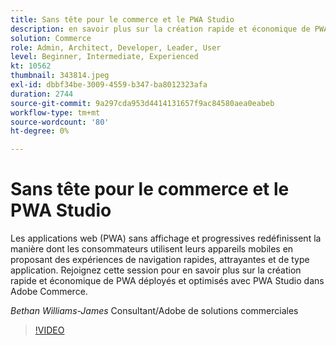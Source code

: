 ```yaml
---
title: Sans tête pour le commerce et le PWA Studio
description: en savoir plus sur la création rapide et économique de PWA déployer et optimiser le déploiement dans Adobe Commerce avec PWA Studio
solution: Commerce
role: Admin, Architect, Developer, Leader, User
level: Beginner, Intermediate, Experienced
kt: 10562
thumbnail: 343814.jpeg
exl-id: dbbf34be-3009-4559-b347-ba8012323afa
duration: 2744
source-git-commit: 9a297cda953d4414131657f9ac84580aea0eabeb
workflow-type: tm+mt
source-wordcount: '80'
ht-degree: 0%

---
```


# Sans tête pour le commerce et le PWA Studio

Les applications web (PWA) sans affichage et progressives redéfinissent la manière dont les consommateurs utilisent leurs appareils mobiles en proposant des expériences de navigation rapides, attrayantes et de type application. Rejoignez cette session pour en savoir plus sur la création rapide et économique de PWA déployés et optimisés avec PWA Studio dans Adobe Commerce.

*Bethan Williams-James* Consultant/Adobe de solutions commerciales

>[!VIDEO](https://video.tv.adobe.com/v/343814/?quality=12&learn=on)
